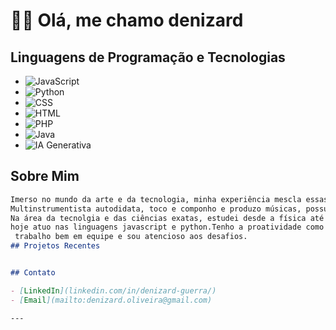 # 👨‍💻 Olá, me chamo denizard

## Linguagens de Programação e Tecnologias

- ![JavaScript](https://img.shields.io/badge/JavaScript-323330?style=for-the-badge&logo=javascript&logoColor=F7DF1E)
- ![Python](https://img.shields.io/badge/Python-14354C?style=for-the-badge&logo=python&logoColor=white)
- ![CSS](https://img.shields.io/badge/CSS-239120?style=for-the-badge&logo=css3&logoColor=white)
- ![HTML](https://img.shields.io/badge/HTML-E34F26?style=for-the-badge&logo=html5&logoColor=white)
- ![PHP](https://img.shields.io/badge/PHP-777BB4?style=for-the-badge&logo=php&logoColor=white)
- ![Java](https://img.shields.io/badge/Java-ED8B00?style=for-the-badge&logo=java&logoColor=white)
- ![IA Generativa](https://img.shields.io/badge/IA%20Generativa-%234A8?style=for-the-badge)

## Sobre Mim


```markdown
Imerso no mundo da arte e da tecnologia, minha experiência mescla essas duas áreas de forma predominante.
Multinstrumentista autodidata, toco e componho e produzo músicas, possuindo um acervo de dezenas de composições autorais.
Na área da tecnolgia e das ciências exatas, estudei desde a física até os sistemas de tecnologia e programação,
hoje atuo nas linguagens javascript e python.Tenho a proatividade como traço constante nas tarefas profissionais e do dia a dia,
 trabalho bem em equipe e sou atencioso aos desafios. 
## Projetos Recentes


## Contato

- [LinkedIn](linkedin.com/in/denizard-guerra/)
- [Email](mailto:denizard.oliveira@gmail.com)

---
